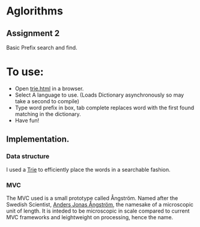 # Aglorithms 
## Assignment 2

Basic Prefix search and find.

# To use: 

* Open [trie.html](./trie.html) in a browser.
* Select A language to use. (Loads Dictionary asynchronously so may take a second to compile)
* Type word prefix in box, tab complete replaces word with the first found matching in the dictionary.
* Have fun!

## Implementation.
### Data structure
I used a [Trie](https://en.wikipedia.org/wiki/Trie) to efficiently place the words in a searchable fashion.

### MVC
The MVC used is a small prototype called Ångström. Named after the Swedish Scientist, [Anders Jonas Ångström](https://en.wikipedia.org/wiki/Anders_Jonas_%C3%85ngstr%C3%B6m),
the namesake of a microscopic unit of length.
It is inteded to be microscopic in scale compared to current MVC frameworks and leightweight on processing, hence the name. 

